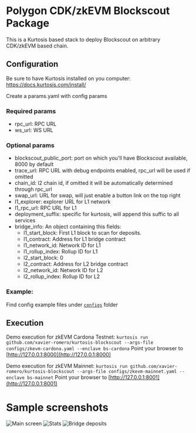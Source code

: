 # Polygon CDK/zkEVM Blockscout Package
This is a Kurtosis based stack to deploy Blockscout on arbitrary CDK/zkEVM based chain.

## Configuration
Be sure to have Kurtosis installed on you computer: https://docs.kurtosis.com/install/

Create a params.yaml with config params
### Required params
- rpc_url: RPC URL
- ws_url: WS URL

### Optional params
- blockscout_public_port: port on which you'll have Blockscout available, 8000 by default
- trace_url: RPC URL with debug endpoints enabled, rpc_url will be used if omitted
- chain_id: l2 chain id, if omitted it will be automatically determined through rpc_url
- swap_url: URL for swap, will just enable a button link on the top right
- l1_explorer: explorer URL for L1 network
- l1_rpc_url: RPC URL for L1
- deployment_suffix: specific for kurtosis, will append this suffic to all services
- bridge_info: An object containing this fields:
    - l1_start_block: First L1 block to scan for deposits.
    - l1_contract: Address for L1 bridge contract
    - l1_network_id: Network ID for L1
    - l1_rollup_index: Rollup ID for L1
    - l2_start_block: 0
    - l2_contract: Address for L2 bridge contract
    - l2_network_id: Network ID for L2
    - l2_rollup_index: Rollup ID for L2

### Example:
Find config example files under [```configs```](configs) folder

## Execution
Demo execution for zkEVM Cardona Testnet:
```kurtosis run github.com/xavier-romero/kurtosis-blockscout --args-file configs/zkevm-cardona.yaml --enclave bs-cardona```
Point your browser to [http://127.0.0.1:8000](http://127.0.0.1:8000)

Demo execution for zkEVM Mainnet:
```kurtosis run github.com/xavier-romero/kurtosis-blockscout --args-file configs/zkevm-mainnet.yaml --enclave bs-mainnet```
Point your browser to [http://127.0.0.1:8001](http://127.0.0.1:8001)


# Sample screenshots

![Main screen](files/sample-main.png)
![Stats](files/sample-stats.png)
![Bridge deposits](files/sample-bridge.png)
